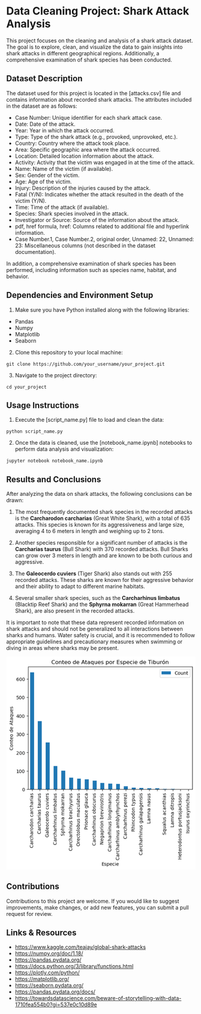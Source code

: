 # Data Cleaning Project: Shark Attack Analysis

This project focuses on the cleaning and analysis of a shark attack dataset. The goal is to explore, clean, and visualize the data to gain insights into shark attacks in different geographical regions. Additionally, a comprehensive examination of shark species has been conducted.

## Dataset Description

The dataset used for this project is located in the [attacks.csv] file and contains information about recorded shark attacks. The attributes included in the dataset are as follows:

- Case Number: Unique identifier for each shark attack case.
- Date: Date of the attack.
- Year: Year in which the attack occurred.
- Type: Type of the shark attack (e.g., provoked, unprovoked, etc.).
- Country: Country where the attack took place.
- Area: Specific geographic area where the attack occurred.
- Location: Detailed location information about the attack.
- Activity: Activity that the victim was engaged in at the time of the attack.
- Name: Name of the victim (if available).
- Sex: Gender of the victim.
- Age: Age of the victim.
- Injury: Description of the injuries caused by the attack.
- Fatal (Y/N): Indicates whether the attack resulted in the death of the victim (Y/N).
- Time: Time of the attack (if available).
- Species: Shark species involved in the attack.
- Investigator or Source: Source of the information about the attack.
- pdf, href formula, href: Columns related to additional file and hyperlink information.
- Case Number.1, Case Number.2, original order, Unnamed: 22, Unnamed: 23: Miscellaneous columns (not described in the dataset documentation).

In addition, a comprehensive examination of shark species has been performed, including information such as species name, habitat, and behavior.

## Dependencies and Environment Setup

1. Make sure you have Python installed along with the following libraries:

- Pandas
- Numpy
- Matplotlib
- Seaborn

2. Clone this repository to your local machine:

```
git clone https://github.com/your_username/your_project.git
```

3. Navigate to the project directory:

```
cd your_project
```

## Usage Instructions

1. Execute the [script_name.py] file to load and clean the data:

```
python script_name.py
```

2. Once the data is cleaned, use the [notebook_name.ipynb] notebooks to perform data analysis and visualization:

```
jupyter notebook notebook_name.ipynb
```

## Results and Conclusions

After analyzing the data on shark attacks, the following conclusions can be drawn:

1. The most frequently documented shark species in the recorded attacks is the **Carcharodon carcharias** (Great White Shark), with a total of 635 attacks. This species is known for its aggressiveness and large size, averaging 4 to 6 meters in length and weighing up to 2 tons.

2. Another species responsible for a significant number of attacks is the **Carcharias taurus** (Bull Shark) with 370 recorded attacks. Bull Sharks can grow over 3 meters in length and are known to be both curious and aggressive.

3. The **Galeocerdo cuviers** (Tiger Shark) also stands out with 255 recorded attacks. These sharks are known for their aggressive behavior and their ability to adapt to different marine habitats.

4. Several smaller shark species, such as the **Carcharhinus limbatus** (Blacktip Reef Shark) and the **Sphyrna mokarran** (Great Hammerhead Shark), are also present in the recorded attacks.

It is important to note that these data represent recorded information on shark attacks and should not be generalized to all interactions between sharks and humans. Water safety is crucial, and it is recommended to follow appropriate guidelines and precautionary measures when swimming or diving in areas where sharks may be present.

![Conteo de Ataques por Especie de Tiburón](Shark_attacks.png)


## Contributions

Contributions to this project are welcome. If you would like to suggest improvements, make changes, or add new features, you can submit a pull request for review.
## Links & Resources

- <https://www.kaggle.com/teajay/global-shark-attacks>
- <https://numpy.org/doc/1.18/>
- <https://pandas.pydata.org/>
- https://docs.python.org/3/library/functions.html
- https://plotly.com/python/
- https://matplotlib.org/
- https://seaborn.pydata.org/
- https://pandas.pydata.org/docs/
- https://towardsdatascience.com/beware-of-storytelling-with-data-1710fea554b0?gi=537e0c10d89e
